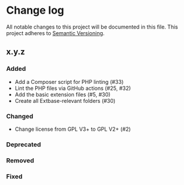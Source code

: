 # Change log

All notable changes to this project will be documented in this file.
This project adheres to [Semantic Versioning](https://semver.org/).

## x.y.z

### Added
- Add a Composer script for PHP linting (#33)
- Lint the PHP files via GitHub actions (#25, #32)
- Add the basic extension files (#5, #30)
- Create all Extbase-relevant folders (#30)

### Changed
- Change license from GPL V3+ to GPL V2+ (#2)

### Deprecated

### Removed

### Fixed
